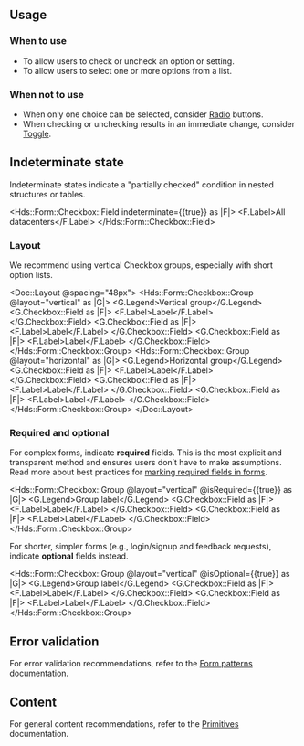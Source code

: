 ## Usage

### When to use

- To allow users to check or uncheck an option or setting.
- To allow users to select one or more options from a list.

### When not to use

- When only one choice can be selected, consider [Radio](/components/form/radio/) buttons.
- When checking or unchecking results in an immediate change, consider [Toggle](/components/form/toggle).

## Indeterminate state

Indeterminate states indicate a "partially checked" condition in nested structures or tables. 

<Hds::Form::Checkbox::Field indeterminate={{true}} as |F|>
  <F.Label>All datacenters</F.Label>
</Hds::Form::Checkbox::Field>

### Layout

We recommend using vertical Checkbox groups, especially with short option lists.

<Doc::Layout @spacing="48px">
  <Hds::Form::Checkbox::Group @layout="vertical" as |G|>
    <G.Legend>Vertical group</G.Legend>
    <G.Checkbox::Field as |F|>
      <F.Label>Label</F.Label>
    </G.Checkbox::Field>
    <G.Checkbox::Field as |F|>
      <F.Label>Label</F.Label>
    </G.Checkbox::Field>
    <G.Checkbox::Field as |F|>
      <F.Label>Label</F.Label>
    </G.Checkbox::Field>
  </Hds::Form::Checkbox::Group>
  <Hds::Form::Checkbox::Group @layout="horizontal" as |G|>
    <G.Legend>Horizontal group</G.Legend>
    <G.Checkbox::Field as |F|>
      <F.Label>Label</F.Label>
    </G.Checkbox::Field>
    <G.Checkbox::Field as |F|>
      <F.Label>Label</F.Label>
    </G.Checkbox::Field>
    <G.Checkbox::Field as |F|>
      <F.Label>Label</F.Label>
    </G.Checkbox::Field>
  </Hds::Form::Checkbox::Group>
</Doc::Layout>

### Required and optional

For complex forms, indicate **required** fields. This is the most explicit and transparent method and ensures users don’t have to make assumptions. Read more about best practices for [marking required fields in forms](https://www.nngroup.com/articles/required-fields/).

<Hds::Form::Checkbox::Group @layout="vertical" @isRequired={{true}} as |G|>
  <G.Legend>Group label</G.Legend>
  <G.Checkbox::Field as |F|>
    <F.Label>Label</F.Label>
  </G.Checkbox::Field>
  <G.Checkbox::Field as |F|>
    <F.Label>Label</F.Label>
  </G.Checkbox::Field>
</Hds::Form::Checkbox::Group>

For shorter, simpler forms (e.g., login/signup and feedback requests), indicate **optional** fields instead.

<Hds::Form::Checkbox::Group @layout="vertical" @isOptional={{true}} as |G|>
  <G.Legend>Group label</G.Legend>
  <G.Checkbox::Field as |F|>
    <F.Label>Label</F.Label>
  </G.Checkbox::Field>
  <G.Checkbox::Field as |F|>
    <F.Label>Label</F.Label>
  </G.Checkbox::Field>
</Hds::Form::Checkbox::Group>

## Error validation

For error validation recommendations, refer to the [Form patterns](/patterns/form-patterns?tab=validation) documentation.

## Content

For general content recommendations, refer to the [Primitives](/components/form/primitives) documentation.
